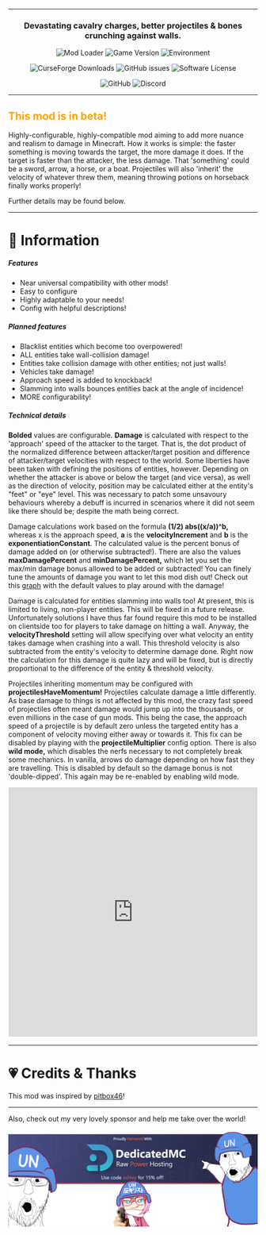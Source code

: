 ___

<div align="center">

### Devastating cavalry charges, better projectiles & bones crunching against walls.

![Mod Loader](https://img.shields.io/badge/mod_loader-forge-ffe8e9?style=for-the-badge&labelColor=ffced2)
![Game Version](https://img.shields.io/badge/game_version-1.19.2-ffe8e9?style=for-the-badge&labelColor=ffced2)
![Environment](https://img.shields.io/badge/environment-server-ffe8e9?style=for-the-badge&labelColor=ffced2)

![CurseForge Downloads](https://img.shields.io/curseforge/dt/906592?style=for-the-badge&logo=curseforge&labelColor=ffceea&color=ffe8f5&link=https://www.curseforge.com/minecraft/mc-mods/velocity-based-damage-deluxe)
![GitHub issues](https://img.shields.io/github/issues/kawaiicakes/NoFortnite?style=for-the-badge&logo=github&labelColor=ffceea&color=ffe8f5&link=https://github.com/kawaiicakes/VelocityBasedDamage/issues)
![Software License](https://img.shields.io/badge/license-MIT-ffe8f5?style=for-the-badge&labelColor=ffceea&link=https://github.com/kawaiicakes/VelocityBasedDamage/blob/main/LICENSE)

![GitHub](https://img.shields.io/badge/-github-fee8ff?style=for-the-badge&logo=github&labelColor=fcceff&link=https://github.com/kawaiicakes)
![Discord](https://img.shields.io/badge/-discord-fee8ff?style=for-the-badge&logo=discord&labelColor=fcceff&link=https://www.youtube.com/watch?v=dQw4w9WgXcQ)

</div>

___

## <span style="color:orange">This mod is in beta!</span>

Highly-configurable, highly-compatible mod aiming to add more nuance and realism to damage in Minecraft. How it works is simple: the faster something is moving towards the target, the more damage it does. If the target is faster than the attacker, the less damage. That 'something' could be a sword, arrow, a horse, or a boat. Projectiles will also 'inherit' the velocity of whatever threw them, meaning throwing potions on horseback finally works properly!

Further details may be found below.

---

# 📖 Information

##### Features
- Near universal compatibility with other mods!
- Easy to configure
- Highly adaptable to your needs!
- Config with helpful descriptions!

##### Planned features
- Blacklist entities which become too overpowered!
- ALL entities take wall-collision damage!
- Entities take collision damage with other entities; not just walls!
- Vehicles take damage!
- Approach speed is added to knockback!
- Slamming into walls bounces entities back at the angle of incidence!
- MORE configurability!

##### Technical details
**Bolded** values are configurable. **Damage** is calculated with respect to the 'approach' speed of the attacker to the target. That is, the dot product of the normalized difference between attacker/target position and difference of attacker/target velocities with respect to the world. Some liberties have been taken with defining the positions of entities, however. Depending on whether the attacker is above or below the target (and vice versa), as well as the direction of velocity, position may be calculated either at the entity's "feet" or "eye" level. This was necessary to patch some unsavoury behaviours whereby a debuff is incurred in scenarios where it did not seem like there should be; despite the math being correct.

Damage calculations work based on the formula **(1/2) abs((x/a))^b,** whereas x is the approach speed, **a** is the **velocityIncrement** and **b** is the **exponentiationConstant**. The calculated value is the percent bonus of damage added on (or otherwise subtracted!). There are also the values **maxDamagePercent** and **minDamagePercent,** which let you set the max/min damage bonus allowed to be added or subtracted! You can finely tune the amounts of damage you want to let this mod dish out! Check out this [graph](https://www.desmos.com/calculator/pswnnsut10) with the default values to play around with the damage!

Damage is calculated for entities slamming into walls too! At present, this is limited to living, non-player entities. This will be fixed in a future release. Unfortunately solutions I have thus far found require this mod to be installed on clientside too for players to take damage on hitting a wall. Anyway, the **velocityThreshold** setting will allow specifying over what velocity an entity takes damage when crashing into a wall. This threshold velocity is also subtracted from the entity's velocity to determine damage done. Right now the calculation for this damage is quite lazy and will be fixed, but is directly proportional to the difference of the entity & threshold velocity.

Projectiles inheriting momentum may be configured with **projectilesHaveMomentum!** Projectiles calculate damage a little differently. As base damage to things is not affected by this mod, the crazy fast speed of projectiles often meant damage would jump up into the thousands, or even millions in the case of gun mods. This being the case, the approach speed of a projectile is by default zero unless the targeted entity has a component of velocity moving either away or towards it. This fix can be disabled by playing with the **projectileMultiplier** config option. There is also **wild mode,** which disables the nerfs necessary to not completely break some mechanics. In vanilla, arrows do damage depending on how fast they are travelling. This is disabled by default so the damage bonus is not 'double-dipped'. This again may be re-enabled by enabling wild mode.

<center><iframe src="https://www.desmos.com/calculator/xghpvey2kl?embed" width="500" height="500" style="border: 1px solid #ccc" frameborder=0></iframe></center>

___

# 💗 Credits & Thanks

This mod was inspired by [pitbox46](https://legacy.curseforge.com/members/pitbox46/projects)!
___

Also, check out my very lovely sponsor and help me take over the world!

[![Sponsor!](https://raw.githubusercontent.com/kawaiicakes/kawaiicakes.github.io/main/dedimcashley.png 'Sponsor!')](https://dedimc.promo/ashley)